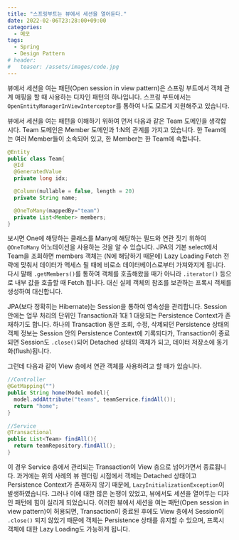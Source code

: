 ```yaml
---
title: "스프링부트는 뷰에서 세션을 열어둔다."
date: 2022-02-06T23:28:00+09:00
categories:
  - 메모
tags:
  - Spring
  - Design Pattern
# header:
#   teaser: /assets/images/code.jpg
---
```


뷰에서 세션을 여는 패턴(Open session in view pattern)은 스프링 부트에서 객체 관계 매핑을 할 때 사용하는 디자인 패턴의 하나입니다. 스프링 부트에서는 `OpenEntityManagerInViewInterceptor`를 통하여 나도 모르게 지원해주고 있습니다.

뷰에서 세션을 여는 패턴을 이해하기 위하여 먼저 다음과 같은 Team 도메인을 생각합시다. Team 도메인은 Member 도메인과 1:N의 관계를 가지고 있습니다. 한 Team에는 여러 Member들이 소속되어 있고, 한 Member는 한 Team에 속합니다.

```java
@Entity
public class Team{
  @Id
  @GeneratedValue
  private long idx;

  @Column(nullable = false, length = 20)
  private String name;

  @OneToMany(mappedBy="team")
  private List<Member> members;
}
```

보시면 One에 해당하는 클래스를 Many에 해당하는 필드와 연관 짓기 위하여 `@OneToMany` 어노테이션을 사용하는 것을 알 수 있습니다. JPA의 기본 select에서 Team을 조회하면 members 객체는 (N에 해당하기 때문에) Lazy Loading Fetch 전략에 맞춰서 데이터가 액세스 될 때에 비로소 데이터베이스로부터 가져와지게 됩니다. 다시 말해 `.getMembers()`를 통하여 객체를 호출해왔을 때가 아니라 `.iterator()` 등으로 내부 값을 호출할 때 Fetch 됩니다. 대신 실제 객체의 참조를 보관하는 프록시 객체를 생성하여 대신합니다.

JPA(보다 정확히는 Hibernate)는 Session을 통하여 영속성을 관리합니다. Session 안에는 업무 처리의 단위인 Transaction과 1대 1 대응되는 Persistence Context가 존재하기도 합니다. 하나의 Transaction 동안 조회, 수정, 삭제되던 Persistence 상태의 객체 정보는 Session 안의 Persistence Context에 기록되다가, Transaction이 종료되면 Session도 `.close()`되어 Detached 상태의 객체가 되고, 데이터 저장소에 동기화(flush)됩니다. 

그런데 다음과 같이 View 층에서 연관 객체를 사용하려고 할 때가 있습니다. 

```java
//Controller 
@GetMapping("") 
public String home(Model model){ 
  model.addAttribute("teams", teamService.findAll()); 
  return "home"; 
} 
  
//Service 
@Transactional 
public List<Team> findAll(){ 
  return teamRepository.findAll(); 
}
```

이 경우 Service 층에서 관리되는 Transaction이 View 층으로 넘어가면서 종료됩니다. 과거에는 위의 사례의 뷰 렌더링 시점에서 객체는 Detached 상태이고 Persistence Context가 존재하지 않기 때문에, `LazyInitializationException`이 발생하였습니다. 그러나 이에 대한 많은 논쟁이 있었고, 뷰에서도 세션을 열어두는 디자인 패턴에 힘이 실리게 되었습니다. 이러한 뷰에서 세션을 여는 패턴(Open session in view pattern)이 허용되면, Transaction이 종료된 후에도 View 층에서 Session이 `.close()` 되지 않았기 때문에 객체는 Persistence 상태를 유지할 수 있으며, 프록시 객체에 대한 Lazy Loading도 가능하게 됩니다. 